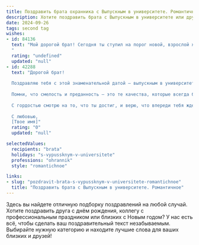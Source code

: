 ```yaml
---
title: Поздравить брата охранника с Выпускным в университете. Романтичное
description: Хотите поздравить брата с Выпускным в университете или другим праздником? Наш ИИ создаст незабываемое поздравление, а вы обязательно выделитесь среди других.  
date: 2024-09-26
tags: second tag
wishes:
- id: 84136
  text: "Мой дорогой брат! Сегодня ты ступил на порог новой, взрослой жизни, оставив позади студенческие годы и университетские стены.  Твой путь – это путь защитника, хранителя спокойствия и безопасности, путь охранника,  и я бесконечно горжусь твоим выбором. Пусть твоя сила и мужество, словно щит, оберегают тебя от невзгод, а сердце, полное любви и доброты,  всегда находит путь к счастью.  С выпускным тебя, родной!  Пусть твоя жизнь будет яркой, как самые красочные воспоминания о студенчестве, и наполненной любовью, как самая прекрасная романтическая история.
  "
  rating: "undefined"
  updated: "null"
- id: 42288
  text: "Дорогой брат!
  
  Поздравляю тебя с этой знаменательной датой — выпускным в университете! Ты сделал большой шаг к своей мечте, и теперь у тебя в руках ключ к новой жизни. Как охранник, ты не просто оберегаешь, но и даришь людям спокойствие и уверенность.
  
  Помни, что смелость и преданность — это те качества, которые всегда будут с тобой, как невидимый щит в твоих руках. Пусть каждый новый день открывает перед тобой двери, а твой путь будет наполнен светлыми моментами и яркими впечатлениями.
  
  С гордостью смотрю на то, что ты достиг, и верю, что впереди тебя ждет множество удач, а главный проект — твоя жизнь — станет настоящим шедевром. Счастья тебе, брат! Пусть твоя работа приносит радость, а каждый миг будет полон любви и гармонии.
  
  С любовью,
  [Твое имя]"
  rating: "0"
  updated: "null"

selectedValues:
  recipients: "brata"
  holidays: "s-vypussknym-v-universitete"
  professions: "ohrannik"
  style: "romantichnoe"

links:
- slug: "pozdravit-brata-s-vypussknym-v-universitete-romantichnoe"
  title: "Поздравить брата с Выпускным в университете. Романтичное"
---
```


Здесь вы найдете отличную подборку поздравлений на любой случай. 
Хотите поздравить друга с днём рождения, коллегу с профессиональным праздником или близких с Новым годом? У нас есть всё, чтобы сделать ваш поздравительный текст незабываемым. Выбирайте нужную категорию и находите лучшие слова для ваших близких и друзей!
